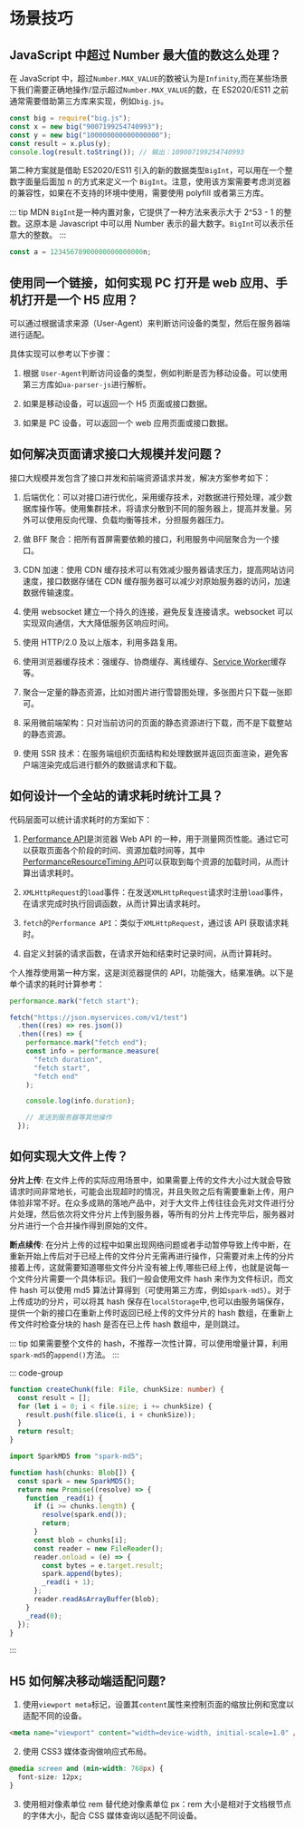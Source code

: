 # 场景技巧

## JavaScript 中超过 Number 最大值的数这么处理？

在 JavaScript 中，超过`Number.MAX_VALUE`的数被认为是`Infinity`,而在某些场景下我们需要正确地操作/显示超过`Number.MAX_VALUE`的数，在 ES2020/ES11 之前通常需要借助第三方库来实现，例如`big.js`。

```js
const big = require("big.js");
const x = new big("9007199254740993");
const y = new big("100000000000000000");
const result = x.plus(y);
console.log(result.toString()); // 输出：109007199254740993
```

第二种方案就是借助 ES2020/ES11 引入的新的数据类型`BigInt`，可以用在一个整数字面量后面加 n 的方式来定义一个 `BigInt`。注意，使用该方案需要考虑浏览器的兼容性，如果在不支持的环境中使用，需要使用 polyfill 或者第三方库。

::: tip MDN
`BigInt`是一种内置对象，它提供了一种方法来表示大于 2^53 - 1 的整数。这原本是 Javascript 中可以用 Number 表示的最大数字。`BigInt`可以表示任意大的整数。
:::

```js
const a = 12345678900000000000000n;
```

## 使⽤同⼀个链接，如何实现 PC 打开是 web 应⽤、⼿机打开是⼀个 H5 应⽤？

可以通过根据请求来源（User-Agent）来判断访问设备的类型，然后在服务器端进行适配。

具体实现可以参考以下步骤：

1. 根据 `User-Agent`判断访问设备的类型，例如判断是否为移动设备。可以使用第三方库如`ua-parser-js`进行解析。

2. 如果是移动设备，可以返回⼀个 H5 页面或接口数据。

3. 如果是 PC 设备，可以返回⼀个 web 应用页面或接口数据。

## 如何解决⻚⾯请求接口大规模并发问题？

接口大规模并发包含了接口并发和前端资源请求并发，解决方案参考如下：

1. 后端优化：可以对接口进⾏优化，采用缓存技术，对数据进行预处理，减少数据库操作等。使用集群技术，将请求分散到不同的服务器上，提高并发量。另外可以使用反向代理、负载均衡等技术，分担服务器压力。

2. 做 BFF 聚合：把所有首屏需要依赖的接口，利用服务中间层聚合为一个接口。

3. CDN 加速：使用 CDN 缓存技术可以有效减少服务器请求压力，提高网站访问速度，接口数据存储在 CDN 缓存服务器可以减少对原始服务器的访问，加速数据传输速度。

4. 使用 websocket 建立一个持久的连接，避免反复连接请求。websocket 可以实现双向通信，大大降低服务区响应时间。

5. 使用 HTTP/2.0 及以上版本，利用多路复用。

6. 使用浏览器缓存技术：强缓存、协商缓存、离线缓存、[Service Worker](https://developer.mozilla.org/zh-CN/docs/Web/API/Service_Worker_API)缓存等。

7. 聚合一定量的静态资源，比如对图片进行雪碧图处理，多张图片只下载一张即可。

8. 采用微前端架构：只对当前访问的页面的静态资源进行下载，而不是下载整站的静态资源。

9. 使用 SSR 技术：在服务端组织页面结构和处理数据并返回页面渲染，避免客户端渲染完成后进行额外的数据请求和下载。

## 如何设计一个全站的请求耗时统计工具？

代码层面可以统计请求耗时的方案如下：

1. [Performance API](https://developer.mozilla.org/zh-CN/docs/Web/API/Performance)是浏览器 Web API 的一种，用于测量网页性能。通过它可以获取页面各个阶段的时间、资源加载时间等，其中[PerformanceResourceTiming API](https://developer.mozilla.org/zh-CN/docs/Web/API/PerformanceResourceTiming)可以获取到每个资源的加载时间，从而计算出请求耗时。

2. `XMLHttpRequest`的`load`事件：在发送`XMLHttpRequest`请求时注册`load`事件，在请求完成时执行回调函数，从而计算出请求耗时。

3. `fetch`的`Performance API`：类似于`XMLHttpRequest`，通过该 API 获取请求耗时。

4. 自定义封装的请求函数，在请求开始和结束时记录时间，从而计算耗时。

个人推荐使用第一种方案，这是浏览器提供的 API，功能强大，结果准确。以下是单个请求的耗时计算参考：

```js
performance.mark("fetch start");

fetch("https://json.myservices.com/v1/test")
  .then((res) => res.json())
  .then((res) => {
    performance.mark("fetch end");
    const info = performance.measure(
      "fetch duration",
      "fetch start",
      "fetch end"
    );

    console.log(info.duration);

    // 发送到服务器等其他操作
  });
```

## 如何实现大文件上传？

**分片上传**: 在文件上传的实际应用场景中，如果需要上传的文件大小过大就会导致请求时间非常地长，可能会出现超时的情况，并且失败之后有需要重新上传，用户体验非常不好。在众多成熟的落地产品中，对于大文件上传往往会先对文件进行分片处理，然后依次将文件分片上传到服务器，等所有的分片上传完毕后，服务器对分片进行一个合并操作得到原始的文件。

**断点续传**: 在分片上传的过程中如果出现网络问题或者手动暂停导致上传中断，在重新开始上传后对于已经上传的文件分片无需再进行操作，只需要对未上传的分片接着上传，这就需要知道哪些文件分片没有被上传,哪些已经上传，也就是说每一个文件分片需要一个具体标识。我们一般会使用文件 hash 来作为文件标识，而文件 hash 可以使用 md5 算法计算得到（可使用第三方库，例如`spark-md5`）。对于上传成功的分片，可以将其 hash 保存在`localStorage`中,也可以由服务端保存，提供一个新的接口在重新上传时返回已经上传的文件分片的 hash 数组，在重新上传文件时检查分块的 hash 是否在已上传 hash 数组中，是则跳过。

::: tip
如果需要整个文件的 hash，不推荐一次性计算，可以使用增量计算，利用`spark-md5`的`append()`方法。
:::

::: code-group

```ts [文件分片]
function createChunk(file: File, chunkSize: number) {
  const result = [];
  for (let i = 0; i < file.size; i += chunkSize) {
    result.push(file.slice(i, i + chunkSize));
  }
  return result;
}
```

```ts [计算整个文件hash]
import SparkMD5 from "spark-md5";

function hash(chunks: Blob[]) {
  const spark = new SparkMD5();
  return new Promise((resolve) => {
    function _read(i) {
      if (i >= chunks.length) {
        resolve(spark.end());
        return;
      }
      const blob = chunks[i];
      const reader = new FileReader();
      reader.onload = (e) => {
        const bytes = e.target.result;
        spark.append(bytes);
        _read(i + 1);
      };
      reader.readAsArrayBuffer(blob);
    }
    _read(0);
  });
}
```

:::

## H5 如何解决移动端适配问题?

1. 使用`viewport meta`标记，设置其`content`属性来控制页面的缩放比例和宽度以适配不同的设备。

```html
<meta name="viewport" content="width=device-width, initial-scale=1.0" />
```

2. 使用 CSS3 媒体查询做响应式布局。

```css
@media screen and (min-width: 768px) {
  font-size: 12px;
}
```

3. 使用相对像素单位 rem 替代绝对像素单位 px：rem 大小是相对于文档根节点的字体大小，配合 CSS 媒体查询以适配不同设备。
